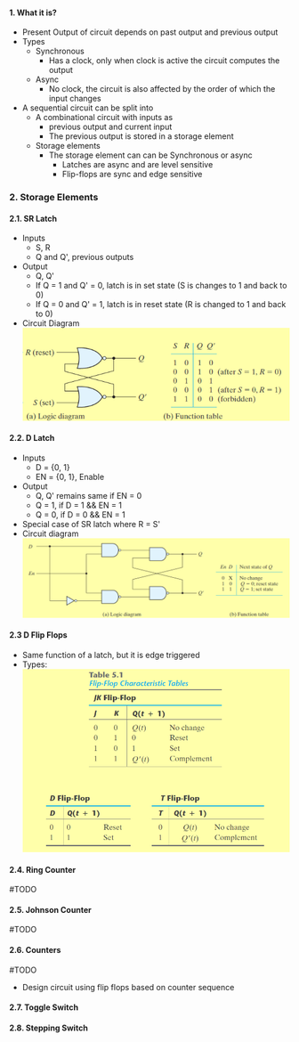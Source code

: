 
#### 1. What it is?
- Present Output of circuit depends on past output and previous output
- Types
	- Synchronous
		- Has a clock, only when clock is active the circuit computes the output
	- Async
		- No clock, the circuit is also affected by the order of which the input changes
- A sequential circuit can be split into 
	- A combinational circuit with inputs as 
		- previous output and current input
		- The previous output is stored in a storage element
	- Storage elements
		- The storage element can can be Synchronous or async
			- Latches are async and are level sensitive
			- Flip-flops are sync and edge sensitive

### 2. Storage Elements
#### 2.1. SR Latch
- Inputs
	- S, R
	- Q and Q', previous outputs
- Output 
	- Q, Q'
	- If Q = 1 and Q' = 0, latch is in set state (S is changes to 1 and back to 0)
	- If Q = 0 and Q' = 1, latch is in reset state (R is changed to 1 and back to 0)
- Circuit Diagram ![](./Attachments/Images/sr_latch.png)

#### 2.2. D Latch
- Inputs
	- D  = {0, 1}
	- EN = {0, 1}, Enable
- Output
	- Q, Q' remains same if EN = 0
	- Q = 1, if D = 1 &&  EN = 1
	- Q = 0, if D = 0 && EN = 1 
- Special case of SR latch where R = S'
- Circuit diagram ![](./Attachments/Images/d_latch.png) 
#### 2.3 D Flip Flops
- Same function of a latch, but it is edge triggered
- Types: ![](./Attachments/Images/flip_flop_types.png)


#### 2.4. Ring Counter
#TODO

#### 2.5. Johnson Counter
#TODO

#### 2.6. Counters
#TODO 
- Design circuit using flip flops based on counter sequence

#### 2.7. Toggle Switch
#### 2.8. Stepping Switch
